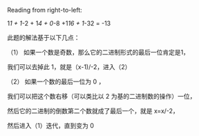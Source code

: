 Reading from right-to-left:

1*1 + 1*-2 + 1*4 + 0*-8 +1*16 + 1*-32 = -13

此题的解法基于以下几点：

（1） 如果一个数是奇数，那么它的二进制形式的最后一位肯定是1，

我们可以去掉此 1，就是（x-1)/-2，进入（2）

（2） 如果一个数的最后一位为 0 ，

我们可以把这个数右移（可以类比以 2 为基的二进制数的操作）一位，

然后它的二进制的倒数第二个数就成了最后一个，就是 x=x/-2，

然后进入（1）迭代，直到变为 0